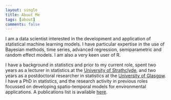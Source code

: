 ```yaml
---
layout: single
title: About Me
tags: [about]
comments: false
---
```


I am a data scientist interested in the development and application of statistical machine learning models.  I have particular expertise in the use of Bayesian methods, time series, advanced regression, semiparametric and random effect models.  I am also a very keen user of R.

I have a background in statistics and prior to my current role, spent two years as a lecturer in statistics at the [University of Strathclyde](https://www.strath.ac.uk/science/mathematicsstatistics/), and two years as a postdoctoral researcher in statistics at the [University of Glasgow](http://www.gla.ac.uk/schools/mathematicsstatistics/).  I have a PhD in statistics, and the research activity in previous roles focussed on developing spatio-temporal models for environmental applications.  A publications list is available [here](https://scholar.google.co.uk/citations?user=rQUGb5UAAAAJ&hl=en).  
